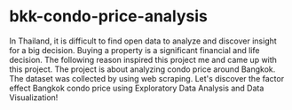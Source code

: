 # bkk-condo-price-analysis

In Thailand, it is difficult to find open data to analyze and discover insight for a big decision. Buying a property is a significant financial and life decision. 
The following reason inspired this project me and came up with this project. 
The project is about analyzing condo price around Bangkok. 
The dataset was collected by using web scraping. 
Let's discover the factor effect Bangkok condo price using Exploratory Data Analysis and Data Visualization!
